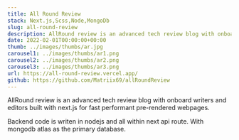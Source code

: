 ```yaml
---
title: All Round Review
stack: Next.js,Scss,Node,MongoDb
slug: all-round-review
description: AllRound review is an advanced tech review blog with onboard writers and editors built with next.js for fast performant pre-rendered webpages
date: 2022-02-01T00:00:00+00:00
thumb: ../images/thumbs/ar.jpg
carousel1: ../images/thumbs/ar1.png
carousel2: ../images/thumbs/ar2.png
carousel3: ../images/thumbs/ar3.png
url: https://all-round-review.vercel.app/
github: https://github.com/Matriix69/allRoundReview
---
```


<span class="dropcap">A</span>llRound review is an advanced tech review blog with onboard writers and editors built with next.js for fast performant pre-rendered webpages.

Backend code is writen in nodejs and all within next api route. With mongodb atlas as the primary database.
